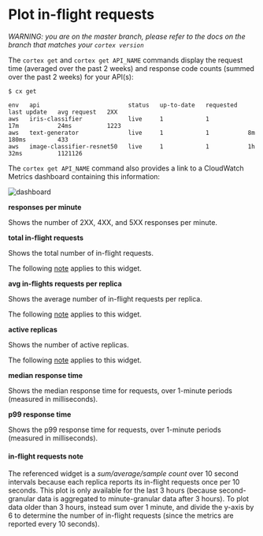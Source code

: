 # Plot in-flight requests

_WARNING: you are on the master branch, please refer to the docs on the branch that matches your `cortex version`_

The `cortex get` and `cortex get API_NAME` commands display the request time (averaged over the past 2 weeks) and response code counts (summed over the past 2 weeks) for your API(s):

```text
$ cx get

env   api                         status   up-to-date   requested   last update   avg request   2XX
aws   iris-classifier             live     1            1           17m           24ms          1223
aws   text-generator              live     1            1           8m            180ms         433
aws   image-classifier-resnet50   live     1            1           1h            32ms          1121126
```

The `cortex get API_NAME` command also provides a link to a CloudWatch Metrics dashboard containing this information:

![dashboard](https://user-images.githubusercontent.com/26958764/85961727-1aea4000-b9b5-11ea-9cad-c3b2b5cb83fd.png)

**responses per minute**

Shows the number of 2XX, 4XX, and 5XX responses per minute.

**total in-flight requests**

Shows the total number of in-flight requests.

The following [note](#in-flight-requests-note) applies to this widget.

**avg in-flights requests per replica**

Shows the average number of in-flight requests per replica.

The following [note](#in-flight-requests-note) applies to this widget.

**active replicas**

Shows the number of active replicas.

The following [note](#in-flight-requests-note) applies to this widget.

**median response time**

Shows the median response time for requests, over 1-minute periods (measured in milliseconds).

**p99 response time**

Shows the p99 response time for requests, over 1-minute periods (measured in milliseconds).

#### in-flight requests note

The referenced widget is a *sum/average/sample count* over 10 second intervals because each replica reports its in-flight requests once per 10 seconds. This plot is only available for the last 3 hours (because second-granular data is aggregated to minute-granular data after 3 hours). To plot data older than 3 hours, instead sum over 1 minute, and divide the y-axis by 6 to determine the number of in-flight requests (since the metrics are reported every 10 seconds).
